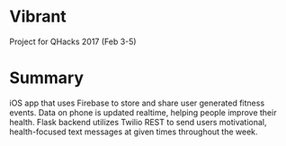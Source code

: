 # Vibrant
Project for QHacks 2017 (Feb 3-5)

# Summary
iOS app that uses Firebase to store and share user generated fitness events. Data on phone is updated realtime, helping people improve their health. Flask backend utilizes Twilio REST to send users motivational, health-focused text messages at given times throughout the week.
